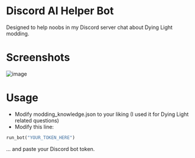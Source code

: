 # Discord AI Helper Bot
Designed to help noobs in my Discord server chat about Dying Light modding.

# Screenshots
![image](https://github.com/user-attachments/assets/8e03aba0-e423-4a28-b784-9e2ca656650a)

# Usage
- Modify modding_knowledge.json to your liking (I used it for Dying Light related questions)
- Modify this line:
```python
run_bot("YOUR_TOKEN_HERE")
```
... and paste your Discord bot token.
